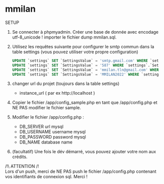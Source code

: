 # mmilan


SETUP 

1. Se connecter à phpmyadmin. 
	Créer une base de donnée avec encodage utf-8_unicode !
	importer le fichier dump mmilan.sql.

2. Utilisez les requêtes suivante pour configurer le smtp commun dans la table settings (vous pouvez utiliser votre propre configuration)
	```sql 
	UPDATE `settings` SET `SettingsValue` = 'smtp.gmail.com' WHERE `settings`.`SettingsName` = 'instance_email_host';
	UPDATE `settings` SET `SettingsValue` = '587' WHERE `settings`.`SettingsName` = 'instance_email_port';
	UPDATE `settings` SET `SettingsValue` = 'mmilan.tln@gmail.com' WHERE `settings`.`SettingsName` = 'instance_email_username';
	UPDATE `settings` SET `SettingsValue` = 'MMILAN2022' WHERE `settings`.`SettingsName` = 'instance_email_password';
	```

3. changer url du projet (toujours dans la table settings)
	- instance_url ( par ex http://localhost )
	
	
4. Copier le fichier /app/config_sample.php en tant que /app/config.php et NE PAS modifier le fichier sample.
5. Modifier le fichier /app/config.php  : 
	- DB_SERVER	url mysql
	- DB_USERNAME	username mysql		
	- DB_PASSWORD	password mysql
	- DB_NAME	database name
	

6. (facultatif) Une fois le dév démarré, vous pouvez ajouter votre nom aux crédits.
	
  
  
/!\  ATTENTION  /!\
Lors d'un push, merci de NE PAS push le fichier /app/config.php contenant vos identifiants de connexion sql. Merci !
